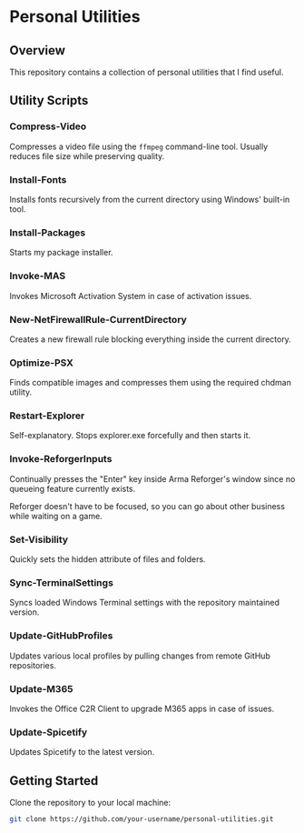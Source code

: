 # Personal Utilities

## Overview

This repository contains a collection of personal utilities that I find useful.

## Utility Scripts

### Compress-Video

Compresses a video file using the `ffmpeg` command-line tool. Usually reduces file size while preserving quality.

### Install-Fonts

Installs fonts recursively from the current directory using Windows' built-in tool.

### Install-Packages

Starts my package installer.

### Invoke-MAS

Invokes Microsoft Activation System in case of activation issues.

### New-NetFirewallRule-CurrentDirectory

Creates a new firewall rule blocking everything inside the current directory.

### Optimize-PSX

Finds compatible images and compresses them using the required chdman utility.

### Restart-Explorer

Self-explanatory. Stops explorer.exe forcefully and then starts it.

### Invoke-ReforgerInputs

Continually presses the "Enter" key inside Arma Reforger's window since no queueing feature currently exists.

Reforger doesn't have to be focused, so you can go about other business while waiting on a game.

### Set-Visibility

Quickly sets the hidden attribute of files and folders.

### Sync-TerminalSettings

Syncs loaded Windows Terminal settings with the repository maintained version.

### Update-GitHubProfiles

Updates various local profiles by pulling changes from remote GitHub repositories.

### Update-M365

Invokes the Office C2R Client to upgrade M365 apps in case of issues.

### Update-Spicetify

Updates Spicetify to the latest version.

## Getting Started

Clone the repository to your local machine:

```bash
git clone https://github.com/your-username/personal-utilities.git
